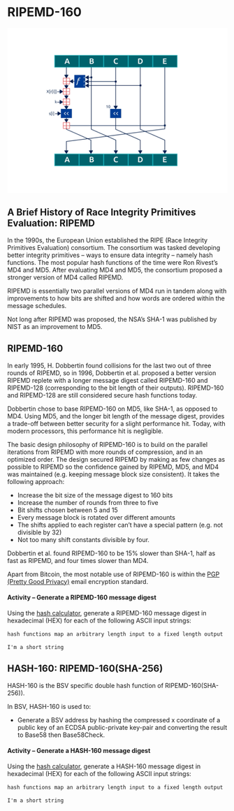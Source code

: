 # RIPEMD-160

![](<../.gitbook/assets/BSVA-HashFunctions_Ch5L1_DA1 (1).gif>)

## A Brief History of Race Integrity Primitives Evaluation: RIPEMD

In the 1990s, the European Union established the RIPE (Race Integrity Primitives Evaluation) consortium. The consortium was tasked developing better integrity primitives – ways to ensure data integrity – namely hash functions. The most popular hash functions of the time were Ron Rivest’s MD4 and MD5. After evaluating MD4 and MD5, the consortium proposed a stronger version of MD4 called RIPEMD.

RIPEMD is essentially two parallel versions of MD4 run in tandem along with improvements to how bits are shifted and how words are ordered within the message schedules.

Not long after RIPEMD was proposed, the NSA’s SHA-1 was published by NIST as an improvement to MD5.

## RIPEMD-160

In early 1995, H. Dobbertin found collisions for the last two out of three rounds of RIPEMD, so in 1996, Dobbertin et al. proposed a better version RIPEMD replete with a longer message digest called RIPEMD-160 and RIPEMD-128 (corresponding to the bit length of their outputs). RIPEMD-160 and RIPEMD-128 are still considered secure hash functions today.

Dobbertin chose to base RIPEMD-160 on MD5, like SHA-1, as opposed to MD4. Using MD5, and the longer bit length of the message digest, provides a trade-off between better security for a slight performance hit. Today, with modern processors, this performance hit is negligible.

The basic design philosophy of RIPEMD-160 is to build on the parallel iterations from RIPEMD with more rounds of compression, and in an optimized order. The design secured RIPEMD by making as few changes as possible to RIPEMD so the confidence gained by RIPEMD, MD5, and MD4 was maintained (e.g. keeping message block size consistent). It takes the following approach:

* Increase the bit size of the message digest to 160 bits
* Increase the number of rounds from three to five
* Bit shifts chosen between 5 and 15
* Every message block is rotated over different amounts
* The shifts applied to each register can’t have a special pattern (e.g. not divisible by 32)
* Not too many shift constants divisible by four.

Dobbertin et al. found RIPEMD-160 to be 15% slower than SHA-1, half as fast as RIPEMD, and four times slower than MD4.

Apart from Bitcoin, the most notable use of RIPEMD-160 is within the [PGP (Pretty Good Privacy)](https://www.openpgp.org/about/history/) email encryption standard.

#### Activity – Generate a RIPEMD-160 message digest

Using the [hash calculator](https://bitcoinsv.academy/hash-calculator), generate a RIPEMD-160 message digest in hexadecimal (HEX) for each of the following ASCII input strings:

```markup
hash functions map an arbitrary length input to a fixed length output
```

```markup
I'm a short string
```

## HASH-160: RIPEMD-160(SHA-256)

HASH-160 is the BSV specific double hash function of RIPEMD-160(SHA-256)).

In BSV, HASH-160 is used to:

* Generate a BSV address by hashing the compressed x coordinate of a public key of an ECDSA public-private key-pair and converting the result to Base58 then Base58Check.

#### Activity – Generate a HASH-160 message digest

Using the [hash calculator](https://bitcoinsv.academy/hash-calculator), generate a HASH-160 message digest in hexadecimal (HEX) for each of the following ASCII input strings:

```markup
hash functions map an arbitrary length input to a fixed length output
```

```markup
I'm a short string
```
